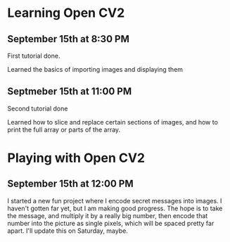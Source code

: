# Learning Open CV2

## September 15th at 8:30 PM
First tutorial done. 

Learned the basics of importing images and displaying them

## Septmeber 15th at 11:00 PM
Second tutorial done

Learned how to slice and replace certain sections of images, and how to print the full array or parts of the array.




# Playing with Open CV2

## September 15th at 12:00 PM

I started a new fun project where I encode secret messages into images. I haven't gotten far yet, but I am making good progress. The hope is to take the message, and multiply it by a really big number, then encode that number into the picture as single pixels, which will be spaced pretty far apart. I'll update this on Saturday, maybe.